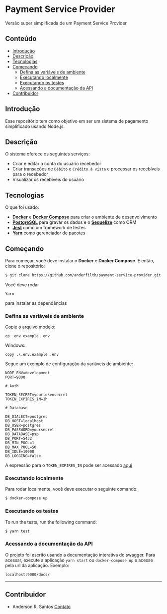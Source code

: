 # Payment Service Provider

Versão super simplificada de um Payment Service Provider

## Conteúdo
- [Introdução](#introdução)
- [Descrição](#descrição)
- [Tecnologias](#tecnologias)
- [Começando](#começando)
  - [Defina as variáveis de ambiente](#defina-as-variáveis-de-ambiente)
  - [Executando localmente](#executando-localmente)
  - [Executando os testes](#executando-os-testes)
  - [Acessando a documentação da API](#acessando-a-documentação-da-api)
- [Contribuidor](#contribuidor)

## Introdução

Esse repositório tem como objetivo em ser um sistema de pagamento simplificado usando Node.js.

## Descrição

O sistema oferece os seguintes serviços:
- Criar e editar a conta do usuário recebedor
- Criar transações de ```Débito``` e ```Crédito à vista``` e processar os recebíveis para o recebedor
- Visualizar os recebíveis do usuário

## Tecnologias
O que foi usado:
- **[Docker](https://docs.docker.com)** e **[Docker Compose](https://docs.docker.com/compose/)** para criar o ambiente de desenvolvimento
- **[PostgreSQL](https://www.postgresql.org/)** para gravar os dados e o **[Sequelize](https://sequelize.org/)** como ORM
- **[Jest](https://github.com/facebook/jest)** como um framework de testes
- **[Yarn](https://yarnpkg.com/)** como gerenciador de pacotes

## Começando
Para começar, você deve instalar o **Docker** e **Docker Compose**.
E então, clone o repositório:
```sh
$ git clone https://github.com/anderfilth/payment-service-provider.git
```
Você deve rodar
```
Yarn
```
para instalar as dependências

### Defina as variáveis de ambiente
Copie o arquivo modelo:
```
cp .env.example .env
```
Windows:
```
copy .\.env.example .env
```
Segue um exemplo de configuração da variáveis de ambiente:
```
NODE_ENV=development
PORT=9000

# Auth

TOKEN_SECRET=yourtokensecret
TOKEN_EXPIRES_IN=1h

# Database

DB_DIALECT=postgres
DB_HOST=localhost
DB_USER=postgres
DB_PASSWORD=yoursecret
DB_DATABASE=psp
DB_PORT=5432
DB_MIN_POOL=1
DB_MAX_POOL=50
DB_IDLE=10000
DB_LOGGING=false
```
A expressão para o ```TOKEN_EXPIRES_IN``` pode ser acessado [aqui](https://github.com/zeit/ms)

### Executando localmente
Para rodar localmente, você deve executar o seguinte comando:
```sh
$ docker-compose up
```
### Executando os testes
To run the tests, run the following command:
```sh
$ yarn test
```

### Acessando a documentação da API
O projeto foi escrito usando a documentação interativa do swagger. Para acessar, execute a aplicação ``` yarn start ``` ou ```docker-compose up```
e acesse pela url da aplicação. Exemplo:
```
localhost:9000/docs/
```

---

## Contribuidor

- Anderson R. Santos [Contato](https://www.linkedin.com/in/anderson-ribeiro-dos-santos-a53a1a4b/)
